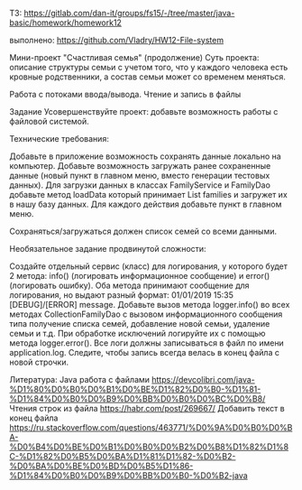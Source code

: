 ТЗ:  https://gitlab.com/dan-it/groups/fs15/-/tree/master/java-basic/homework/homework12

выполнено: https://github.com/Vladry/HW12-File-system


Мини-проект "Счастливая семья" (продолжение)
Суть проекта: описание структуры семьи с учетом того, что у каждого человека есть кровные родственники, а состав семьи может со временем меняться.

Работа с потоками ввода/вывода. Чтение и запись в файлы

Задание
Усовершенствуйте проект: добавьте возможность работы с файловой системой.

Технические требования:

Добавьте в приложение возможность сохранять данные локально на компьютер.
Добавьте возможность загружать ранее сохраненные данные (новый пункт в главном меню, вместо генерации тестовых данных).
Для загрузки данных в классах FamilyService и FamilyDao добавьте метод loadData который принимает List<Family> families и загружет их в нашу базу данных.
Для каждого действия добавьте пункт в главном меню.

Сохраняться/загружаться должен список семей со всеми данными.

Необязательное задание продвинутой сложности:

Создайте отдельный сервис (класс) для логирования, у которого будет 2 метода: info() (логировать информационное сообщение) и error() (логировать ошибку). Оба метода принимают сообщение для логирования, но выдают разный формат: 01/01/2019 15:35 [DEBUG]/[ERROR] message.
Добавьте вызов метода logger.info() во всех методах CollectionFamilyDao с вызовом информационного сообщения типа получение списка семей, добавление новой семьи, удаление семьи и т.д.
При обработке исключений логируйте их с помощью метода logger.error().
Все логи должны записываться в файл по имени application.log.
Следите, чтобы запись всегда велась в конец файла с новой строчки.


Литература:
Java работа с файлами
https://devcolibri.com/java-%D1%80%D0%B0%D0%B1%D0%BE%D1%82%D0%B0-%D1%81-%D1%84%D0%B0%D0%B9%D0%BB%D0%B0%D0%BC%D0%B8/
Чтения строк из файла
https://habr.com/post/269667/
Добавить текст в конец файла
https://ru.stackoverflow.com/questions/463771/%D0%9A%D0%B0%D0%BA-%D0%B4%D0%BE%D0%B1%D0%B0%D0%B2%D0%B8%D1%82%D1%8C-%D1%82%D0%B5%D0%BA%D1%81%D1%82-%D0%B2-%D0%BA%D0%BE%D0%BD%D0%B5%D1%86-%D1%84%D0%B0%D0%B9%D0%BB%D0%B0-%D0%B2-java
